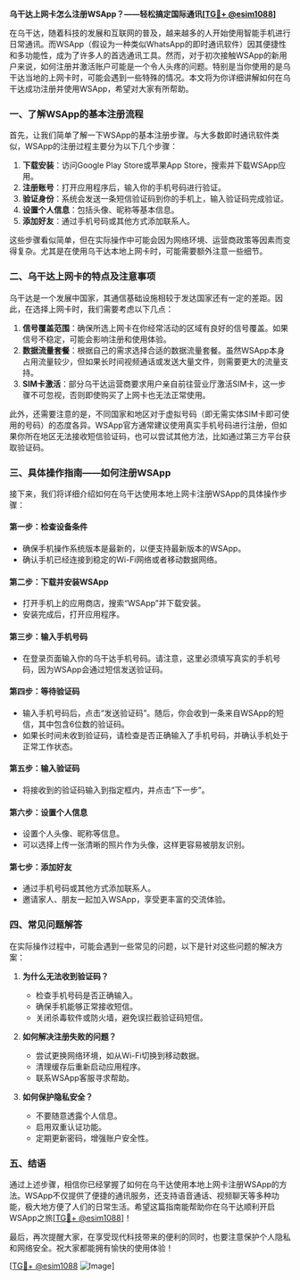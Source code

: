 **乌干达上网卡怎么注册WSApp？——轻松搞定国际通讯[[TG💪+ @esim1088](https://t.me/s/esim1088)]**

在乌干达，随着科技的发展和互联网的普及，越来越多的人开始使用智能手机进行日常通讯。而WSApp（假设为一种类似WhatsApp的即时通讯软件）因其便捷性和多功能性，成为了许多人的首选通讯工具。然而，对于初次接触WSApp的新用户来说，如何注册并激活账户可能是一个令人头疼的问题。特别是当你使用的是乌干达当地的上网卡时，可能会遇到一些特殊的情况。本文将为你详细讲解如何在乌干达成功注册并使用WSApp，希望对大家有所帮助。

### 一、了解WSApp的基本注册流程

首先，让我们简单了解一下WSApp的基本注册步骤。与大多数即时通讯软件类似，WSApp的注册过程主要分为以下几个步骤：

1. **下载安装**：访问Google Play Store或苹果App Store，搜索并下载WSApp应用。
2. **注册账号**：打开应用程序后，输入你的手机号码进行验证。
3. **验证身份**：系统会发送一条短信验证码到你的手机上，输入验证码完成验证。
4. **设置个人信息**：包括头像、昵称等基本信息。
5. **添加好友**：通过手机号码或其他方式添加联系人。

这些步骤看似简单，但在实际操作中可能会因为网络环境、运营商政策等因素而变得复杂。尤其是在使用乌干达本地上网卡时，可能需要额外注意一些细节。

### 二、乌干达上网卡的特点及注意事项

乌干达是一个发展中国家，其通信基础设施相较于发达国家还有一定的差距。因此，在选择上网卡时，我们需要考虑以下几点：

1. **信号覆盖范围**：确保所选上网卡在你经常活动的区域有良好的信号覆盖。如果信号不稳定，可能会影响注册和使用体验。
2. **数据流量套餐**：根据自己的需求选择合适的数据流量套餐。虽然WSApp本身占用流量较少，但如果长时间视频通话或发送大量文件，则需要更大的流量支持。
3. **SIM卡激活**：部分乌干达运营商要求用户亲自前往营业厅激活SIM卡，这一步骤不可忽视，否则即使购买了上网卡也无法正常使用。

此外，还需要注意的是，不同国家和地区对于虚拟号码（即无需实体SIM卡即可使用的号码）的态度各异。WSApp官方通常建议使用真实手机号码进行注册，但如果你所在地区无法接收短信验证码，也可以尝试其他方法，比如通过第三方平台获取验证码。

### 三、具体操作指南——如何注册WSApp

接下来，我们将详细介绍如何在乌干达使用本地上网卡注册WSApp的具体操作步骤：

#### 第一步：检查设备条件
- 确保手机操作系统版本是最新的，以便支持最新版本的WSApp。
- 确认手机已经连接到稳定的Wi-Fi网络或者移动数据网络。

#### 第二步：下载并安装WSApp
- 打开手机上的应用商店，搜索“WSApp”并下载安装。
- 安装完成后，打开应用程序。

#### 第三步：输入手机号码
- 在登录页面输入你的乌干达手机号码。请注意，这里必须填写真实的手机号码，因为WSApp会通过短信发送验证码。

#### 第四步：等待验证码
- 输入手机号码后，点击“发送验证码”。随后，你会收到一条来自WSApp的短信，其中包含6位数的验证码。
- 如果长时间未收到验证码，请检查是否正确输入了手机号码，并确认手机处于正常工作状态。

#### 第五步：输入验证码
- 将接收到的验证码输入到指定框内，并点击“下一步”。

#### 第六步：设置个人信息
- 设置个人头像、昵称等信息。
- 可以选择上传一张清晰的照片作为头像，这样更容易被朋友识别。

#### 第七步：添加好友
- 通过手机号码或其他方式添加联系人。
- 邀请家人、朋友一起加入WSApp，享受更丰富的交流体验。

### 四、常见问题解答

在实际操作过程中，可能会遇到一些常见的问题，以下是针对这些问题的解决方案：

1. **为什么无法收到验证码？**
   - 检查手机号码是否正确输入。
   - 确保手机能够正常接收短信。
   - 关闭杀毒软件或防火墙，避免误拦截验证码短信。

2. **如何解决注册失败的问题？**
   - 尝试更换网络环境，如从Wi-Fi切换到移动数据。
   - 清理缓存后重新启动应用程序。
   - 联系WSApp客服寻求帮助。

3. **如何保护隐私安全？**
   - 不要随意透露个人信息。
   - 启用双重认证功能。
   - 定期更新密码，增强账户安全性。

### 五、结语

通过上述步骤，相信你已经掌握了如何在乌干达使用本地上网卡注册WSApp的方法。WSApp不仅提供了便捷的通讯服务，还支持语音通话、视频聊天等多种功能，极大地方便了人们的日常生活。希望这篇指南能帮助你在乌干达顺利开启WSApp之旅[[TG💪+ @esim1088](https://t.me/s/esim1088)]！

最后，再次提醒大家，在享受现代科技带来的便利的同时，也要注意保护个人隐私和网络安全。祝大家都能拥有愉快的使用体验！

[[TG💪+ @esim1088](https://t.me/s/esim1088) ![Image](https://i.postimg.cc/4NQfJmqS/Snipaste-2025-05-13-00-14-12.png)]
